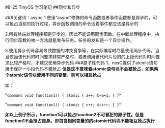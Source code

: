 #8-25  TinyOS 学习笔记
##同步和异步

###关键词：async
1.使用“async”修饰的命令函数或者事件函数都是异步的，可以抢占当前的执行过程，异步函数调用的命令活着事件都应该是异步的

2.所有终端处理程序都是异步的，因此不能调用同步函数。在中断处理程序中，执行同步函数的唯一方法就是发布任务。任务的发布是一个异步操作。

3.使用异步代码容易导致数据的冲突竞争等，在实际编写时尽量使用同步代码，当且仅当该代码的时间要求非常严格时，或者调用该代码片段的的上级代码对时间要求比较严格时，才建议使用异步代码
###原子性代码
1、nesC提供了atomic语句用于保护一小段代码不被抢占
**但是这不意味着atomic语句块不会被抢占，如果两个atomic语句块使用不同的变量，则可以相互抢占**

如：

“`command void function1()
{
  atomic
    {
     a++;
     b=a+1;
    }
}“`

“`command void function2()
{
  atomic
    {
      c++;
      d=c++;
    }
}“`

**如以上例子所示，function1可以抢占function2不可冒犯的原子性。但是function1不会抢占自身。即包含相同变量的的atomic代码块不能相互抢占执行**



